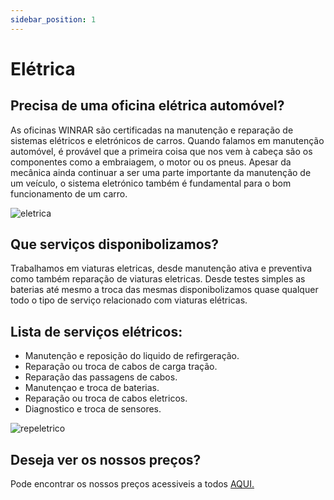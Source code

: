 ```yaml
---
sidebar_position: 1
---
```

# Elétrica

## Precisa de uma oficina elétrica automóvel?
As oficinas WINRAR são certificadas na manutenção e reparação de sistemas elétricos e eletrónicos de carros.
Quando falamos em manutenção automóvel, é provável que a primeira coisa que nos vem à cabeça são os componentes como a embraiagem, o motor ou os pneus. Apesar da mecânica ainda continuar a ser uma parte importante da manutenção de um veículo, o sistema eletrónico também é fundamental para o bom funcionamento de um carro.

![eletrica](https://cdn.discordapp.com/attachments/1049372613945851975/1189596025128759387/eletrica.png?ex=659ebca2&is=658c47a2&hm=78a24572f4a69e1335c549c48cfb411573a8627249ab701502d2d37120482c9f&)

## Que serviços disponibolizamos?
Trabalhamos em viaturas eletricas, desde manutenção ativa e preventiva como também reparação de viaturas eletricas.
Desde testes simples as baterias até mesmo a troca das mesmas disponibolizamos quase qualquer todo o tipo de serviço relacionado com viaturas elétricas.

## Lista de serviços elétricos:

+ Manutenção e reposição do liquido de refirgeração.
+ Reparação ou troca de cabos de carga tração.
+ Reparação das passagens de cabos.
+ Manutençao e troca de baterias.
+ Reparação ou troca de cabos eletricos.
+ Diagnostico e troca de sensores.

![repeletrico](https://cdn.discordapp.com/attachments/1049372613945851975/1189598329986883684/repeletrica.png?ex=659ebec7&is=658c49c7&hm=f01ab8f2c4b667e1ae844db63bf7ca5dc6fe5ccd2b17834f9bb29c9cfa73ca9a&)

## Deseja ver os nossos preços?
Pode encontrar os nossos preços acessiveis a todos [AQUI.](https://a70563.github.io/TP3/docs/Pre%C3%A7%C3%A1rio/Repara%C3%A7%C3%A3o)

